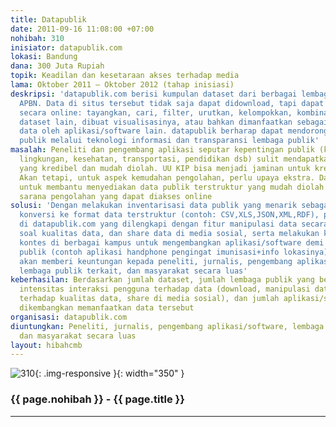 ```yaml
---
title: Datapublik
date: 2011-09-16 11:08:00 +07:00
nohibah: 310
inisiator: datapublik.com
lokasi: Bandung
dana: 300 Juta Rupiah
topik: Keadilan dan kesetaraan akses terhadap media
lama: Oktober 2011 – Oktober 2012 (tahap inisiasi)
deskripsi: 'datapublik.com berisi kumpulan dataset dari berbagai lembaga publik penikmat
  APBN. Data di situs tersebut tidak saja dapat didownload, tapi dapat dimanipulasi
  secara online: tayangkan, cari, filter, urutkan, kelompokkan, kombinasikan dengan
  dataset lain, dibuat visualisasinya, atau bahkan dimanfaatkan sebagai sumber pasokan
  data oleh aplikasi/software lain. datapublik berharap dapat mendorong inovasi layanan
  publik melalui teknologi informasi dan transparansi lembaga publik'
masalah: Peneliti dan pengembang aplikasi seputar kepentingan publik (keamanan/kenyamanan
  lingkungan, kesehatan, transportasi, pendidikan dsb) sulit mendapatkan sumber data
  yang kredibel dan mudah diolah. UU KIP bisa menjadi jaminan untuk kredibilitas data.
  Akan tetapi, untuk aspek kemudahan pengolahan, perlu upaya ekstra. Datapublik lahir
  untuk membantu menyediakan data publik terstruktur yang mudah diolah sekaligus menyediakan
  sarana pengolahan yang dapat diakses online
solusi: 'Dengan melakukan inventarisasi data publik yang menarik sebagai quickwins,
  konversi ke format data terstruktur (contoh: CSV,XLS,JSON,XML,RDF), publikasikan
  di datapublik.com yang dilengkapi dengan fitur manipulasi data secara online, feedback
  soal kualitas data, dan share data di media sosial, serta melakukan kampanye dan
  kontes di berbagai kampus untuk mengembangkan aplikasi/software demi kepentingan
  publik (contoh aplikasi handphone pengingat imunisasi+info lokasinya). Proyek ini
  akan memberi keuntungan kepada peneliti, jurnalis, pengembang aplikasi/software,
  lembaga publik terkait, dan masyarakat secara luas'
keberhasilan: Berdasarkan jumlah dataset, jumlah lembaga publik yang berpartisipasi,
  intensitas interaksi pengguna terhadap data (download, manipulasi data, feedback
  terhadap kualitas data, share di media sosial), dan jumlah aplikasi/software yang
  dikembangkan memanfaatkan data tersebut
organisasi: datapublik.com
diuntungkan: Peneliti, jurnalis, pengembang aplikasi/software, lembaga publik terkait,
  dan masyarakat secara luas
layout: hibahcmb
---
```


![310](/static/img/hibahcmb/310.png){: .img-responsive }{: width="350" }

### {{ page.nohibah }} - {{ page.title }}

---
